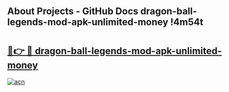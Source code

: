 ## About Projects - GitHub Docs dragon-ball-legends-mod-apk-unlimited-money !4m54t

# <h2><a href="https://andorid.site?title=dragon-ball-legends-mod-apk-unlimited-money&ref=19M">🔗👉 🔴 dragon-ball-legends-mod-apk-unlimited-money</a></h2>

[![acn](https://github.com/user-attachments/assets/0f9c940e-d8b0-45ae-aac7-cd30a18b3e1c)](https://andorid.site?title=dragon-ball-legends-mod-apk-unlimited-money&ref=19M)
